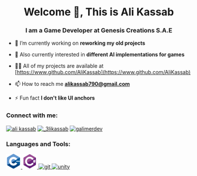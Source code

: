 <h1 align="center">Welcome 👋, This is Ali Kassab</h1>
<h3 align="center">I am a Game Developer at Genesis Creations S.A.E</h3>

- 🔭 I’m currently working on **reworking my old projects**

- 🌱 Also currently interested in **different AI implementations for games**

- 👨‍💻 All of my projects are available at [https://www.github.com/AliKassab](https://www.github.com/AliKassab)

- 📫 How to reach me **alikassab790@gmail.com**

- ⚡ Fun fact **I don't like UI anchors**

<h3 align="left">Connect with me:</h3>
<p align="left">
<a href="https://linkedin.com/in/ali kassab" target="blank"><img align="center" src="https://raw.githubusercontent.com/rahuldkjain/github-profile-readme-generator/master/src/images/icons/Social/linked-in-alt.svg" alt="ali kassab" height="30" width="40" /></a>
<a href="https://instagram.com/_3likassab" target="blank"><img align="center" src="https://raw.githubusercontent.com/rahuldkjain/github-profile-readme-generator/master/src/images/icons/Social/instagram.svg" alt="_3likassab" height="30" width="40" /></a>
<a href="https://discord.gg/galimerdev" target="blank"><img align="center" src="https://raw.githubusercontent.com/rahuldkjain/github-profile-readme-generator/master/src/images/icons/Social/discord.svg" alt="galimerdev" height="30" width="40" /></a>
</p>

<h3 align="left">Languages and Tools:</h3>
<p align="left"> <a href="https://www.w3schools.com/cpp/" target="_blank" rel="noreferrer"> <img src="https://raw.githubusercontent.com/devicons/devicon/master/icons/cplusplus/cplusplus-original.svg" alt="cplusplus" width="40" height="40"/> </a> <a href="https://www.w3schools.com/cs/" target="_blank" rel="noreferrer"> <img src="https://raw.githubusercontent.com/devicons/devicon/master/icons/csharp/csharp-original.svg" alt="csharp" width="40" height="40"/> </a> <a href="https://git-scm.com/" target="_blank" rel="noreferrer"> <img src="https://www.vectorlogo.zone/logos/git-scm/git-scm-icon.svg" alt="git" width="40" height="40"/> </a> <a href="https://unity.com/" target="_blank" rel="noreferrer"> <img src="https://www.vectorlogo.zone/logos/unity3d/unity3d-icon.svg" alt="unity" width="40" height="40"/> </a> </p>
